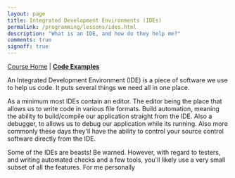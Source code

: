 ```yaml
---
layout: page
title: Integrated Development Environments (IDEs)
permalink: /programming/lessons/ides.html
description: "What is an IDE, and how do they help me?"
comments: true
signoff: true
---
```

[Course Home](../course) \| [**Code Examples**](https://github.com/FriendlyTester/Selenium-WebDriver-Examples/blob/master/java/src/test/java/lessons/A_Drivers.java)

An Integrated Development Environment (IDE) is a piece of software we use to help us code. It puts several things we need all in one place.

As a minimum most IDEs contain an editor. The editor being the place that allows us to write code in various file formats. Build automation, meaning the ability to build/compile our application straight from the IDE. Also a debugger, to allows us to debug our application while its running. Also more commonly these days they'll have the ability to control your source control software directly from the IDE.

Some of the IDEs are beasts! Be warned. However, with regard to testers, and writing automated checks and a few tools, you'll likely use a very small subset of all the features. For me personally